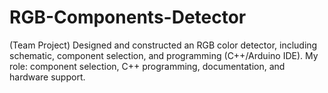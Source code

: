 # RGB-Components-Detector
(Team Project) Designed and constructed an RGB color detector, including schematic, component selection, and programming (C++/Arduino IDE). My role: component selection, C++ programming, documentation, and hardware support.
